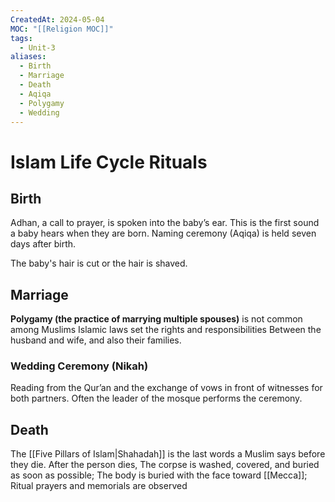 ```yaml
---
CreatedAt: 2024-05-04
MOC: "[[Religion MOC]]"
tags:
  - Unit-3
aliases:
  - Birth
  - Marriage
  - Death
  - Aqiqa
  - Polygamy
  - Wedding
---
```

# Islam Life Cycle Rituals
## Birth
Adhan, a call to prayer, is spoken into the baby’s ear. This is the first sound a baby hears when they are born. Naming ceremony (Aqiqa) is held seven days after birth. 

The baby's hair is cut or the hair is shaved. 

## Marriage
**Polygamy (the practice of marrying multiple spouses)** is not common among Muslims
Islamic laws set the rights and responsibilities Between the husband and wife, and also their families.

### Wedding Ceremony (Nikah)
Reading from the Qur’an and the exchange of vows in front of witnesses for both partners. Often the leader of the mosque performs the ceremony.
## Death
The [[Five Pillars of Islam|Shahadah]] is the last words a Muslim says before they die. 
After the person dies, The corpse is washed, covered, and buried as soon as possible; The body is buried with the face toward [[Mecca]]; Ritual prayers and memorials are observed
